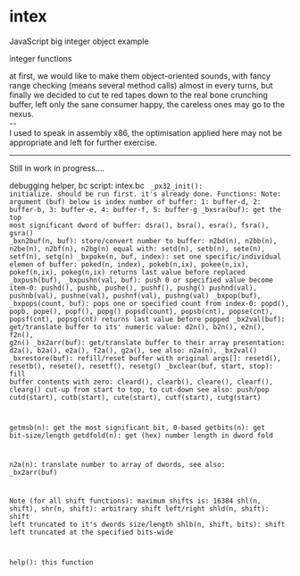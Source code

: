 # intex
JavaScript big integer object example

  integer functions

  at first, we would like to make them object-oriented sounds,
  with fancy range checking (means several method calls) almost
  in every turns, but finally we decided to cut te red tapes
  down to the real bone crunching buffer, left only the sane
  consumer happy, the careless ones may go to the nexus.<br>
  --<br>
  I used to speak in assembly x86, the optimisation applied
  here may not be appropriate and left for further exercise.

---
Still in work in progress....

debugging helper, bc script: intex.bc
<code>
  _px32_init(): initialize. should be run first. it's already done.
  Functions:
      Note: argument (buf) below is index number of buffer:
      1: buffer-d, 2: buffer-b, 3: buffer-e, 4: buffer-f, 5: buffer-g
  _bxsra(buf): get the top most significant dword of buffer:
      dsra(), bsra(), esra(), fsra(), gsra()
  _bxn2buf(n, buf): store/convert number to buffer:
      n2bd(n), n2bb(n), n2be(n), n2bf(n), n2bg(n)
      equal with: setd(n), setb(n), sete(n), setf(n), setg(n)
  _bxpoke(n, buf, index): set one specific/individual elemen of buffer:
      poked(n, index), pokeb(n,ix), pokee(n,ix), pokef(n,ix), pokeg(n,ix)
      returns last value before replaced
  _bxpush(buf), _bxpushn(val, buf): push 0 or specified value become item-0:
      pushd(), pushb, pushe(), pushf(), pushg()
      pushnd(val), pushnb(val), pushne(val), pushnf(val), pushng(val)
  _bxpop(buf), _bxpops(count, buf): pops one or specified count from index-0:
      popd(), popb, pope(), popf(), popg()
      popsd(count), popsb(cnt), popse(cnt), popsf(cnt), popsg(cnt)
      returns last value before popped
  _bx2val(buf): get/translate buffer to its' numeric value:
      d2n(), b2n(), e2n(), f2n(), g2n()
  _bx2arr(buf): get/translate buffer to their array presentation:
      d2a(), b2a(), e2a(), f2a(), g2a(), see also: n2a(n), _bx2val()
  _bxrestore(buf): refill/reset buffer with original args[]:
      resetd(), resetb(), resete(), resetf(), resetg()
  _bxclear(buf, start, stop): fill buffer contents with zero:
      cleard(), clearb(), cleare(), clearf(), clearg()
      cut-up from start to top, to cut-down see also: push/pop
      cutd(start), cutb(start), cute(start), cutf(start), cutg(start)

  getmsb(n): get the most significant bit, 0-based
  getbits(n): get bit-size/length
  getdfold(n): get (hex) number length in dword fold

  n2a(n): translate number to array of dwords, see also: _bx2arr(buf)

  Note (for all shift functions): maximum shifts is: 16384
  shl(n, shift), shr(n, shift): arbitrary shift left/right
  shld(n, shift): shift left truncated to it's dwords size/length
  shlb(n, shift, bits): shift left truncated at the specified bits-wide

  help(): this function
</code>